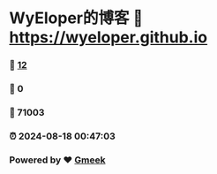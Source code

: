 # WyEloper的博客 :link: https://wyeloper.github.io 
### :page_facing_up: [12](https://wyeloper.github.io/tag.html) 
### :speech_balloon: 0 
### :hibiscus: 71003 
### :alarm_clock: 2024-08-18 00:47:03 
### Powered by :heart: [Gmeek](https://github.com/Meekdai/Gmeek)
